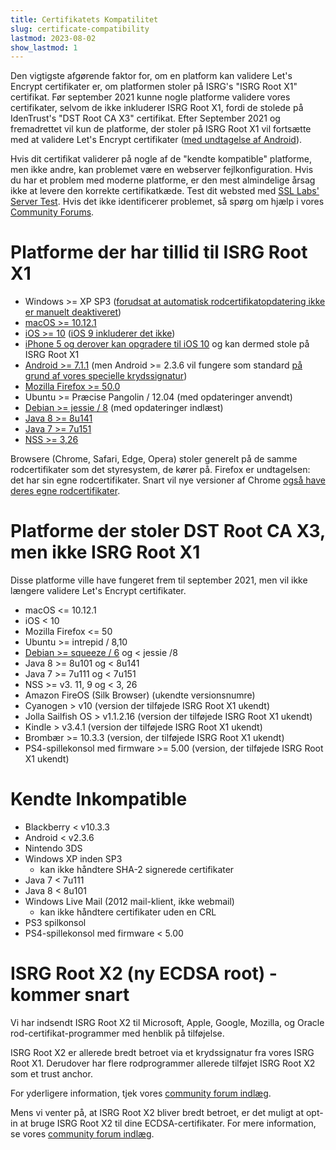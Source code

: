 ```yaml
---
title: Certifikatets Kompatilitet
slug: certificate-compatibility
lastmod: 2023-08-02
show_lastmod: 1
---
```



Den vigtigste afgørende faktor for, om en platform kan validere Let's Encrypt certifikater er, om platformen stoler på ISRG's "ISRG Root X1" certifikat. Før september 2021 kunne nogle platforme validere vores certifikater, selvom de ikke inkluderer ISRG Root X1, fordi de stolede på IdenTrust's "DST Root CA X3" certifikat. Efter September 2021 og fremadrettet vil kun de platforme, der stoler på ISRG Root X1 vil fortsætte med at validere Let's Encrypt certifikater ([med undtagelse af Android][android-compat]).

Hvis dit certifikat validerer på nogle af de "kendte kompatible" platforme, men ikke andre, kan problemet være en webserver fejlkonfiguration. Hvis du har et problem med moderne platforme, er den mest almindelige årsag ikke at levere den korrekte certifikatkæde. Test dit websted med [SSL Labs' Server Test](https://www.ssllabs.com/ssltest/). Hvis det ikke identificerer problemet, så spørg om hjælp i vores [Community Forums](https://community.letsencrypt.org/).

# Platforme der har tillid til ISRG Root X1

* Windows >= XP SP3 ([forudsat at automatisk rodcertifikatopdatering ikke er manuelt deaktiveret](https://docs.microsoft.com/en-us/previous-versions/windows/it-pro/windows-server-2008-R2-and-2008/))
* [macOS >= 10.12.1](https://twitter.com/letsencrypt/status/790960929504497665?lang=en)
* [iOS >= 10](https://support.apple.com/en-us/HT207177) ([iOS 9 inkluderer det ikke](https://support.apple.com/en-us/HT205205))
* [iPhone 5 og derover kan opgradere til iOS 10](https://en.wikipedia.org/wiki/IPhone_5) og kan dermed stole på ISRG Root X1
* [Android >= 7.1.1](https://android.googlesource.com/platform/system/ca-certificates/+/android-7.1.1_r15) (men Android >= 2.3.6 vil fungere som standard [på grund af vores specielle krydssignatur](https://letsencrypt.org/2020/12/21/extending-android-compatibility.html))
* [Mozilla Firefox >= 50.0](https://bugzilla.mozilla.org/show_bug.cgi?id=1204656)
* Ubuntu >= Præcise Pangolin / 12.04 (med opdateringer anvendt)
* [Debian >= jessie / 8](https://packages.debian.org/jessie/all/ca-certificates/filelist) (med opdateringer indlæst)
* [Java 8 >= 8u141](https://www.oracle.com/java/technologies/javase/8u141-relnotes.html)
* [Java 7 >= 7u151](https://www.oracle.com/java/technologies/javase/7u151-relnotes.html)
* [NSS >= 3,26](https://developer.mozilla.org/en-US/docs/Mozilla/Projects/NSS/NSS_3.26_release_notes)

Browsere (Chrome, Safari, Edge, Opera) stoler generelt på de samme rodcertifikater som det styresystem, de kører på. Firefox er undtagelsen: det har sin egne rodcertifikater. Snart vil nye versioner af Chrome [også have deres egne rodcertifikater][chrome-root-store].

# Platforme der stoler DST Root CA X3, men ikke ISRG Root X1

Disse platforme ville have fungeret frem til september 2021, men vil ikke længere validere Let's Encrypt certifikater.

* macOS <= 10.12.1
* iOS < 10
* Mozilla Firefox <= 50
* Ubuntu >= intrepid / 8,10
* [Debian >= squeeze / 6](https://twitter.com/TokenScandi/status/600806080684359680) og < jessie /8
* Java 8 >= 8u101 og < 8u141
* Java 7 >= 7u111 og < 7u151
* NSS >= v3. 11, 9 og < 3, 26
* Amazon FireOS (Silk Browser) (ukendte versionsnumre)
* Cyanogen > v10 (version der tilføjede ISRG Root X1 ukendt)
* Jolla Sailfish OS > v1.1.2.16 (version der tilføjede ISRG Root X1 ukendt)
* Kindle > v3.4.1 (version der tilføjede ISRG Root X1 ukendt)
* Brombær >= 10.3.3 (version, der tilføjede ISRG Root X1 ukendt)
* PS4-spillekonsol med firmware >= 5.00 (version, der tilføjede ISRG Root X1 ukendt)

# Kendte Inkompatible

* Blackberry < v10.3.3
* Android < v2.3.6
* Nintendo 3DS
* Windows XP inden SP3
  * kan ikke håndtere SHA-2 signerede certifikater
* Java 7 < 7u111
* Java 8 < 8u101
* Windows Live Mail (2012 mail-klient, ikke webmail)
  * kan ikke håndtere certifikater uden en CRL
* PS3 spilkonsol
* PS4-spillekonsol med firmware < 5.00

# ISRG Root X2 (ny ECDSA root) - kommer snart

Vi har indsendt ISRG Root X2 til Microsoft, Apple, Google, Mozilla, og Oracle rod-certifikat-programmer med henblik på tilføjelse.

ISRG Root X2 er allerede bredt betroet via et krydssignatur fra vores ISRG Root X1. Derudover har flere rodprogrammer allerede tilføjet ISRG Root X2 som et trust anchor.

For yderligere information, tjek vores [community forum indlæg](https://community.letsencrypt.org/t/isrg-root-x2-submitted-to-root-programs/149385).

Mens vi venter på, at ISRG Root X2 bliver bredt betroet, er det muligt at opt-in at bruge ISRG Root X2 til dine ECDSA-certifikater. For mere information, se vores [community forum indlæg](https://community.letsencrypt.org/t/root-x2-alternate-chain-for-ecdsa-opt-in-accounts/202884).

[android-compat]: /2020/12/21/extending-android-compatibility.html

[chrome-root-store]: https://www.chromium.org/Home/chromium-security/root-ca-policy
